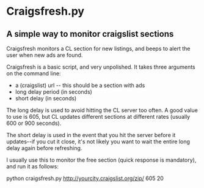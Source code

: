 Craigsfresh.py
=============

A simple way to monitor craigslist sections
-------------------------------------------

Craigsfresh monitors a CL section for new listings, and beeps to alert the user when new ads are found.

Craigsfresh is a basic script, and very unpolished. It takes three arguments on the command line: 
* a (craigslist) url -- this should be a section with ads
* long delay period (in seconds)
* short delay (in seconds)

The long delay is used to avoid hitting the CL server too often. A good value to use is 605, but CL updates different sections at different rates (usually 600 or 900 seconds).

The short delay is used in the event that you hit the server before it updates--if you cut it close, it's not likely you want to wait the entire long delay again before refreshing.

I usually use this to monitor the free section (quick response is mandatory), and run it as follows:

python craigsfresh.py http://yourcity.craigslist.org/zip/ 605 20
